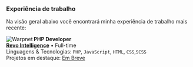 ### Experiência de trabalho

Na visão geral abaixo você encontrará minha experiência de trabalho mais recente:

[<img align="left" alt="Warpnet" src="https://revo.tec.br/wp-content/uploads/2022/07/logo-revo-intelligence-300x123.webp"/>](https://www.spacex.com/)

**PHP Developer** \
[**Revo Intelligence**](https://revo.tec.br/) • Full-time \
Linguagens & Tecnologias: `PHP`, `JavaScript`, `HTML`, `CSS`,`SCSS`\
Projetos em destaque: [Em Breve](https://#/) 
<br/>


